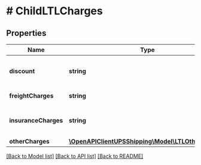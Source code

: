 # # ChildLTLCharges

## Properties

Name | Type | Description | Notes
------------ | ------------- | ------------- | -------------
**discount** | **string** | The monetary value of the discount/rebate charge. | [optional]
**freightCharges** | **string** | Freight charges. | [optional]
**insuranceCharges** | **string** | The monetary value of the insurance charge. | [optional]
**otherCharges** | [**\OpenAPIClientUPSShipping\Model\LTLOtherCharges**](LTLOtherCharges.md) |  | [optional]

[[Back to Model list]](../../README.md#models) [[Back to API list]](../../README.md#endpoints) [[Back to README]](../../README.md)
